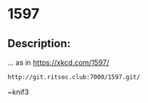 
# 1597
## Description:
... as in https://xkcd.com/1597/

`http://git.ritsec.club:7000/1597.git/`

~knif3

